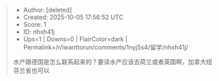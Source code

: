 > - Author: [deleted]
> - Created: 2025-10-05 17:56:52 UTC
> - Score: 1
> - ID: nhxh41j
> - Ups=1 | Downs=0 | FlairColor=dark | Permalink=/r/iwanttorun/comments/1nyj5s4/留学/nhxh41j/
>
> 水产跟德国是怎么联系起来的？要读水产应该去荷兰或者英国啊，加拿大纽芬兰省也可以
